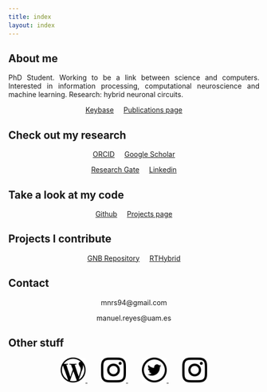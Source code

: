 ```yaml
---
title: index
layout: index
---
```


## About me

<p style="text-align: justify">
PhD Student. Working to be a link between science and computers. Interested in information processing, computational neuroscience and machine learning. Research: hybrid neuronal circuits.
</p>

<p style="text-align: center">
<a target="_blank" rel="noopener noreferrer" href="https://keybase.io/manurs" class="button">Keybase</a>&nbsp;&nbsp;&nbsp;&nbsp;
<a href="publications" class="button">Publications page</a>
</p>


## Check out my research

<p style="text-align: center">
<a target="_blank" rel="noopener noreferrer" href="https://orcid.org/0000-0003-2909-4664" class="button">ORCID</a>&nbsp;&nbsp;&nbsp;&nbsp;
<a target="_blank" rel="noopener noreferrer" href="https://scholar.google.es/citations?user=JlKzj1cAAAAJ" class="button">Google Scholar</a>
</p>

<p style="text-align: center">
<a target="_blank" rel="noopener noreferrer" href="https://www.researchgate.net/profile/Manuel_Reyes-Sanchez" class="button">Research Gate</a>&nbsp;&nbsp;&nbsp;&nbsp;
<a target="_blank" rel="noopener noreferrer" href="https://linkedin.com/in/manuelrs/" class="button">Linkedin</a>
</p>


## Take a look at my code

<p style="text-align: center">
<a target="_blank" rel="noopener noreferrer" href="https://github.com/manurs" class="button">Github</a>&nbsp;&nbsp;&nbsp;&nbsp;
<a href="projects" class="button">Projects page</a>
</p>


## Projects I contribute

<p style="text-align: center">
<a target="_blank" rel="noopener noreferrer" href="https://github.com/GNB-UAM" class="button">GNB Repository</a>&nbsp;&nbsp;&nbsp;&nbsp;
<a target="_blank" rel="noopener noreferrer" href="https://github.com/GNB-UAM/RTHybrid" class="button">RTHybrid</a>
</p>


## Contact

<p style="text-align: center"> mnrs94@gmail.com</p>

<p style="text-align: center"> manuel.reyes@uam.es</p>


## Other stuff

<p style="text-align: center">
<a target="_blank" rel="noopener noreferrer" href="https://disquisicionesnocturnas.wordpress.com/"> <img src="/resources/wp.png" width="50" height="50"> </a>&nbsp;&nbsp;&nbsp;&nbsp;&nbsp;&nbsp;
<a target="_blank" rel="noopener noreferrer" href="https://instagram.com/manuscritor/"> <img src="/resources/ig.png" width="50" height="50"> </a>&nbsp;&nbsp;&nbsp;&nbsp;&nbsp;&nbsp;
<a target="_blank" rel="noopener noreferrer" href="https://twitter.com/manuscritor/"> <img src="/resources/tw.png" width="50" height="50"> </a>&nbsp;&nbsp;&nbsp;&nbsp;&nbsp;&nbsp;
<a target="_blank" rel="noopener noreferrer" href="https://instagram.com/supazum/"> <img src="/resources/ig.png" width="50" height="50"> </a>
</p>
